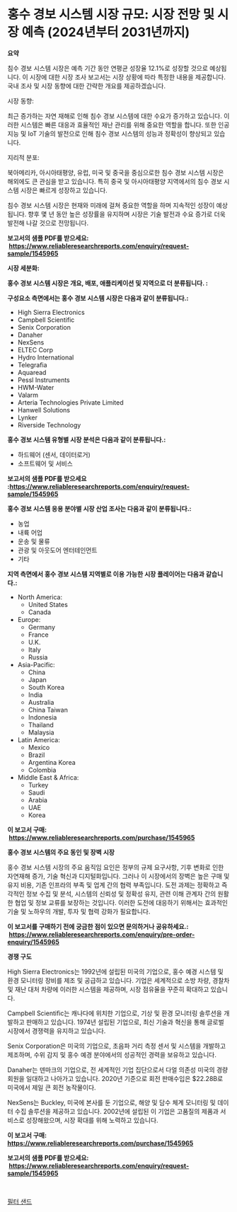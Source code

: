 <p><h1>홍수 경보 시스템 시장 규모: 시장 전망 및 시장 예측 (2024년부터 2031년까지)</h1></p><p><strong>요약</strong></p>
<p><p>침수 경보 시스템 시장은 예측 기간 동안 연평균 성장율 12.1%로 성장할 것으로 예상됩니다. 이 시장에 대한 시장 조사 보고서는 시장 상황에 따라 특정한 내용을 제공합니다. 국내 조사 및 시장 동향에 대한 간략한 개요를 제공하겠습니다.</p><p>시장 동향:</p><p>최근 증가하는 자연 재해로 인해 침수 경보 시스템에 대한 수요가 증가하고 있습니다. 이러한 시스템은 빠른 대응과 효율적인 재난 관리를 위해 중요한 역할을 합니다. 또한 인공지능 및 IoT 기술의 발전으로 인해 침수 경보 시스템의 성능과 정확성이 향상되고 있습니다.</p><p>지리적 분포:</p><p>북아메리카, 아시아태평양, 유럽, 미국 및 중국을 중심으로한 침수 경보 시스템 시장은 해외에도 큰 관심을 받고 있습니다. 특히 중국 및 아시아태평양 지역에서의 침수 경보 시스템 시장은 빠르게 성장하고 있습니다.</p><p>침수 경보 시스템 시장은 현재와 미래에 걸쳐 중요한 역할을 하며 지속적인 성장이 예상됩니다. 향후 몇 년 동안 높은 성장률을 유지하며 시장은 기술 발전과 수요 증가로 더욱 발전해 나갈 것으로 전망됩니다.</p></p>
<p><strong>보고서의 샘플 PDF를 받으세요: &nbsp;<a href="https://www.reliableresearchreports.com/enquiry/request-sample/1545965">https://www.reliableresearchreports.com/enquiry/request-sample/1545965</a></strong></p>
<p><strong>시장 세분화:</strong></p>
<p><strong> 홍수 경보 시스템 시장은 개요, 배포, 애플리케이션 및 지역으로 더 분류됩니다. :</strong></p>
<p><strong>구성요소 측면에서는 홍수 경보 시스템 시장은 다음과 같이 분류됩니다.:</strong></p>
<p><ul><li>High Sierra Electronics</li><li>Campbell Scientific</li><li>Senix Corporation</li><li>Danaher</li><li>NexSens</li><li>ELTEC Corp</li><li>Hydro International</li><li>Telegrafia</li><li>Aquaread</li><li>Pessl Instruments</li><li>HWM-Water</li><li>Valarm</li><li>Arteria Technologies Private Limited</li><li>Hanwell Solutions</li><li>Lynker</li><li>Riverside Technology</li></ul></p>
<p><strong> 홍수 경보 시스템 유형별 시장 분석은 다음과 같이 분류됩니다.:</strong></p>
<p><ul><li>하드웨어 (센서, 데이터로거)</li><li>소프트웨어 및 서비스</li></ul></p>
<p><strong>보고서의 샘플 PDF를 받으세요 :<a href="https://www.reliableresearchreports.com/enquiry/request-sample/1545965">https://www.reliableresearchreports.com/enquiry/request-sample/1545965</a></strong></p>
<p><strong> 홍수 경보 시스템 응용 분야별 시장 산업 조사는 다음과 같이 분류됩니다.:</strong></p>
<p><ul><li>농업</li><li>내륙 어업</li><li>운송 및 물류</li><li>관광 및 아웃도어 엔터테인먼트</li><li>기타</li></ul></p>
<p><strong>지역 측면에서 홍수 경보 시스템 지역별로 이용 가능한 시장 플레이어는 다음과 같습니다.:</strong></p>
<p><ul>
    <li>
        North America:
        <ul>
            <li>United States</li>
            <li>Canada</li>
        </ul>
    </li>
    <li>
        Europe:
        <ul>
            <li>Germany</li>
            <li>France</li>
            <li>U.K.</li>
            <li>Italy</li>
            <li>Russia</li>
        </ul>
    </li>
    <li>
        Asia-Pacific:
        <ul>
            <li>China</li>
            <li>Japan</li>
            <li>South Korea</li>
            <li>India</li>
            <li>Australia</li>
            <li>China Taiwan</li>
            <li>Indonesia</li>
            <li>Thailand</li>
            <li>Malaysia</li>
        </ul>
    </li>
    <li>
        Latin America:
        <ul>
            <li>Mexico</li>
            <li>Brazil</li>
            <li>Argentina Korea</li>
            <li>Colombia</li>
        </ul>
    </li>
    <li>
        Middle East & Africa:
        <ul>
            <li>Turkey</li>
            <li>Saudi</li>
            <li>Arabia</li>
            <li>UAE</li>
            <li>Korea</li>
        </ul>
    </li>
    </ul></p>
<p><strong>이 보고서 구매: &nbsp;<a href="https://www.reliableresearchreports.com/purchase/1545965">https://www.reliableresearchreports.com/purchase/1545965</a></strong></p>
<p><strong>홍수 경보 시스템의 주요 동인 및 장벽 시장</strong></p>
<p><p>홍수 경보 시스템 시장의 주요 움직임 요인은 정부의 규제 요구사항, 기후 변화로 인한 자연재해 증가, 기술 혁신과 디지털화입니다. 그러나 이 시장에서의 장벽은 높은 구매 및 유지 비용, 기존 인프라의 부족 및 업계 간의 협력 부족입니다. 도전 과제는 정확하고 즉각적인 정보 수집 및 분석, 시스템의 신뢰성 및 정확성 유지, 관련 이해 관계자 간의 원활한 협업 및 정보 교류를 보장하는 것입니다. 이러한 도전에 대응하기 위해서는 효과적인 기술 및 노하우의 개발, 투자 및 협력 강화가 필요합니다.</p></p>
<p><strong>이 보고서를 구매하기 전에 궁금한 점이 있으면 문의하거나 공유하세요.: &nbsp;<a href="https://www.reliableresearchreports.com/enquiry/pre-order-enquiry/1545965">https://www.reliableresearchreports.com/enquiry/pre-order-enquiry/1545965</a></strong></p>
<p><strong>경쟁 구도</strong></p>
<p><p>High Sierra Electronics는 1992년에 설립된 미국의 기업으로, 홍수 예경 시스템 및 환경 모니터링 장비를 제조 및 공급하고 있습니다. 기업은 세계적으로 소방 차량, 경찰차 및 재난 대처 차량에 이러한 시스템을 제공하며, 시장 점유율을 꾸준히 확대하고 있습니다. </p><p>Campbell Scientific는 캐나다에 위치한 기업으로, 기상 및 환경 모니터링 솔루션을 개발하고 판매하고 있습니다. 1974년 설립된 기업으로, 최신 기술과 혁신을 통해 글로벌 시장에서 경쟁력을 유지하고 있습니다. </p><p>Senix Corporation은 미국의 기업으로, 초음파 거리 측정 센서 및 시스템을 개발하고 제조하며, 수위 감지 및 홍수 예경 분야에서의 성공적인 경력을 보유하고 있습니다.</p><p>Danaher는 덴마크의 기업으로, 전 세계적인 기업 집단으로서 다얼 의존성 미국의 경량회원을 일대하고 나아가고 있습니다. 2020년 기준으로 회전 판매수입은 $22.28B로 미국에서 제일 큰 회전 농작물이다. </p><p>NexSens는 Buckley, 미국에 본사를 둔 기업으로, 해양 및 담수 체계 모니터링 및 데이터 수집 솔루션을 제공하고 있습니다. 2002년에 설립된 이 기업은 고품질의 제품과 서비스로 성장해왔으며, 시장 확대를 위해 노력하고 있습니다.</p></p>
<p><strong>이 보고서 구매: &nbsp; <a href="https://www.reliableresearchreports.com/purchase/1545965">https://www.reliableresearchreports.com/purchase/1545965</a></strong></p>
<p><strong>보고서의 샘플 PDF를 받으세요: &nbsp;<a href="https://www.reliableresearchreports.com/enquiry/request-sample/1545965">https://www.reliableresearchreports.com/enquiry/request-sample/1545965</a></strong><strong></strong></p>
<p>&nbsp;</p>
<p><p><a href="https://github.com/vseigx30c9a1j/Market-Research-Report-List-1/blob/main/816427413216.md">필터 샌드</a></p></p>